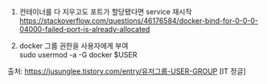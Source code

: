 1. 컨테이너를 다 지우고도 포트가 할당됐다면 service 재시작  
https://stackoverflow.com/questions/46176584/docker-bind-for-0-0-0-04000-failed-port-is-already-allocated

2. docker 그룹 권한을 사용자에게 부여  
sudo usermod -a -G docker $USER


출처: https://jusunglee.tistory.com/entry/유저그룹-USER-GROUP [IT 정글]
